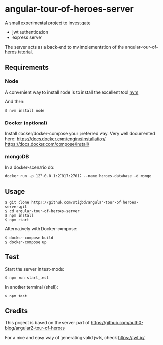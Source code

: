 # angular-tour-of-heroes-server

A small experimental project to investigate
-   jwt authentication
-   express server

The server acts as a back-end to my implementation of [the angular-tour-of-heros tutorial](https://github.com/stigbd/angular-tour-of-heroes.git).
## Requirements

### Node
A convenient way to install node is to install the excellent tool  [nvm](https://github.com/creationix/nvm)

And then:
```
$ nvm install node
```
### Docker (optional)
Install docker/docker-compose your preferred way. Very well documented here:
<https://docs.docker.com/engine/installation/>
<https://docs.docker.com/compose/install/>
### mongoDB
In a docker-scenario do:
```
docker run -p 127.0.0.1:27017:27017 --name heroes-database -d mongo
```
## Usage
```
$ git clone https://github.com/stigbd/angular-tour-of-heroes-server.git
$ cd angular-tour-of-heroes-server
$ npm install
$ npm start
```
Alternatively with Docker-compose:
```
$ docker-compose build
$ docker-compose up
```
## Test
Start the server in test-mode:
```
$ npm run start_test
```
In another terminal (shell):
```
$ npm test
```

## Credits
This project is based on the server part of <https://github.com/auth0-blog/angular2-tour-of-heroes>

For a nice and easy way of generating valid jwts, check <https://jwt.io/>
